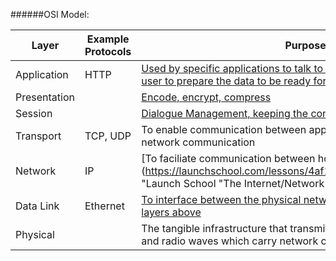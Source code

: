 ######OSI Model:

| Layer        | Example Protocols | Purpose                                                      |
| ------------ | ----------------- | ------------------------------------------------------------ |
| Application  | HTTP              | [Used by specific applications to talk to each other.](https://web.stanford.edu/class/msande91si/www-spr04/readings/week1/InternetWhitepaper.htm) [Work with the user to prepare the data to be ready for the network.](https://www.youtube.com/watch?v=0Rb8AkTEASw) |
| Presentation |                   | [Encode, encrypt, compress](https://www.youtube.com/watch?v=0Rb8AkTEASw "starts talking about Presntation layer at 7:42 in the video") |
| Session      |                   | [Dialogue Management, keeping the connection alive](https://www.youtube.com/watch?v=0Rb8AkTEASw "Starts talking about session layer at 9:25 in the video") |
| Transport    | TCP, UDP          | To enable communication between applications, to provide reliable network communication |
| Network      | IP                | [To faciliate communication between hosts on different networks](https://launchschool.com/lessons/4af196b9/assignments/b222ecfb "Launch School "The Internet/Network Layer") |
| Data Link    | Ethernet          | [To interface between the physical network and the more logical layers above](https://launchschool.com/lessons/4af196b9/assignments/81df3782 "Launch School, The Link/Data Link Layer") |
| Physical     |                   | The tangible infrastructure that transmits the electrical signals, light, and radio waves which carry network communications |

